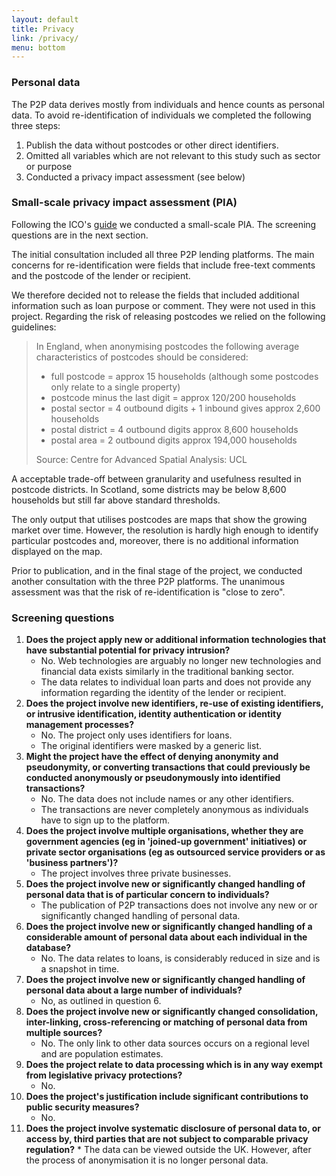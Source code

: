```yaml
---
layout: default
title: Privacy
link: /privacy/
menu: bottom
---
```


### Personal data
The P2P data derives mostly from individuals and hence counts as personal data. To avoid re-identification of individuals we completed the following three steps:

1. Publish the data without postcodes or other direct identifiers.
2. Omitted all variables which are not relevant to this study such as sector or purpose
3. Conducted a privacy impact assessment (see below) 


### Small-scale privacy impact assessment (PIA)

Following the ICO's [guide](http://www.ico.org.uk/upload/documents/pia_handbook_html_v2/html/1-Chap1-1.html) we conducted a small-scale PIA. The screening questions are in the next section. 

The initial consultation included all three P2P lending platforms. The main concerns for re-identification were fields that include free-text comments and the postcode of the lender or recipient. 

We therefore decided not to release the fields that included additional information such as loan purpose or comment. They were not used in this project. Regarding the risk of releasing postcodes we relied on the following guidelines:

> In England, when anonymising postcodes the following average characteristics of postcodes should be considered:
> 
> * full postcode = approx 15 households (although some postcodes only relate to a single property)
> * postcode minus the last digit = approx 120/200 households 
> * postal sector = 4  outbound digits + 1 inbound gives approx 2,600 households 
> * postal district = 4 outbound digits approx 8,600 households 
> * postal area = 2 outbound digits approx 194,000 households
>  
> Source: Centre for Advanced Spatial Analysis: UCL

A acceptable trade-off between granularity and usefulness resulted in postcode districts. In Scotland, some districts may be below 8,600 households but still far above standard thresholds.

The only output that utilises postcodes are maps that show the growing market over time. However, the resolution is hardly high enough to identify particular postcodes and, moreover, there is no additional information displayed on the map.

Prior to publication, and in the final stage of the project, we conducted another consultation with the three P2P platforms. The unanimous assessment was that the risk of re-identification is "close to zero".



### Screening questions

1. **Does the project apply new or additional information technologies that have substantial potential for privacy intrusion?**
	* No. Web technologies are arguably no longer new technologies and financial data exists similarly in the traditional banking sector.
	* The data relates to individual loan parts and does not provide any information regarding the identity of the lender or recipient.
2. **Does the project involve new identifiers, re-use of existing identifiers, or intrusive identification, identity authentication or identity management processes?**
	* No. The project only uses identifiers for loans.
	* The original identifiers were masked by a generic list.
3. **Might the project have the effect of denying anonymity and pseudonymity, or converting transactions that could previously be conducted anonymously or pseudonymously into identified transactions?**
	* No. The data does not include names or any other identifiers.
	* The transactions are never completely anonymous as individuals have to sign up to the platform.
4. **Does the project involve multiple organisations, whether they are government agencies (eg in 'joined-up government' initiatives) or private sector organisations (eg as outsourced service providers or as 'business partners')?**
	* The project involves three private businesses.
5.  **Does the project involve new or significantly changed handling of personal data that is of particular concern to individuals?**
	* The publication of P2P transactions does not involve any new or or significantly changed handling of personal data.
 6. **Does the project involve new or significantly changed handling of a considerable amount of personal data about each individual in the database?**
	* No. The data relates to loans, is considerably reduced in size and is a snapshot in time.
7. **Does the project involve new or significantly changed handling of personal data about a large number of individuals?**
	* No, as outlined in question 6. 
8. **Does the project involve new or significantly changed consolidation, inter-linking, cross-referencing or matching of personal data from multiple sources?**
	* No. The only link to other data sources occurs on a regional level and are population estimates.
9. **Does the project relate to data processing which is in any way exempt from legislative privacy protections?**
	* No. 
10. **Does the project's justification include significant contributions to public security measures?**
	* No.
11.  **Does the project involve systematic disclosure of personal data to, or access by, third parties that are not subject to comparable privacy regulation?**
	* The data can be viewed outside the UK. However, after the process of anonymisation it is no longer personal data.

